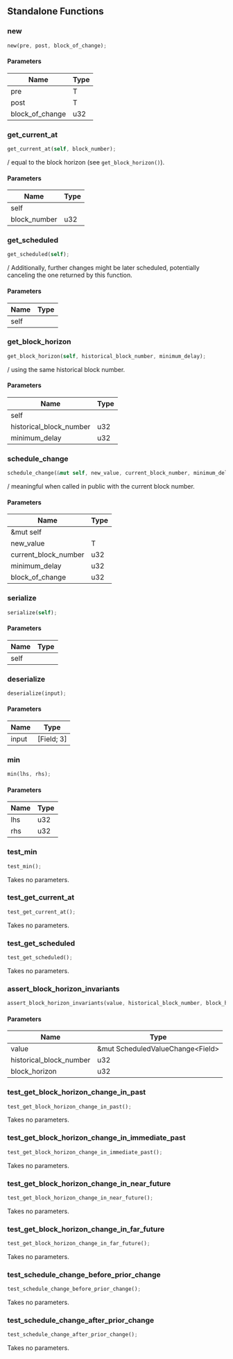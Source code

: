 ## Standalone Functions

### new

```rust
new(pre, post, block_of_change);
```

#### Parameters
| Name | Type |
| --- | --- |
| pre | T |
| post | T |
| block_of_change | u32 |

### get_current_at

```rust
get_current_at(self, block_number);
```

/ equal to the block horizon (see `get_block_horizon()`).

#### Parameters
| Name | Type |
| --- | --- |
| self |  |
| block_number | u32 |

### get_scheduled

```rust
get_scheduled(self);
```

/ Additionally, further changes might be later scheduled, potentially canceling the one returned by this function.

#### Parameters
| Name | Type |
| --- | --- |
| self |  |

### get_block_horizon

```rust
get_block_horizon(self, historical_block_number, minimum_delay);
```

/ using the same historical block number.

#### Parameters
| Name | Type |
| --- | --- |
| self |  |
| historical_block_number | u32 |
| minimum_delay | u32 |

### schedule_change

```rust
schedule_change(&mut self, new_value, current_block_number, minimum_delay, block_of_change);
```

/ meaningful when called in public with the current block number.

#### Parameters
| Name | Type |
| --- | --- |
| &mut self |  |
| new_value | T |
| current_block_number | u32 |
| minimum_delay | u32 |
| block_of_change | u32 |

### serialize

```rust
serialize(self);
```

#### Parameters
| Name | Type |
| --- | --- |
| self |  |

### deserialize

```rust
deserialize(input);
```

#### Parameters
| Name | Type |
| --- | --- |
| input | [Field; 3] |

### min

```rust
min(lhs, rhs);
```

#### Parameters
| Name | Type |
| --- | --- |
| lhs | u32 |
| rhs | u32 |

### test_min

```rust
test_min();
```

Takes no parameters.

### test_get_current_at

```rust
test_get_current_at();
```

Takes no parameters.

### test_get_scheduled

```rust
test_get_scheduled();
```

Takes no parameters.

### assert_block_horizon_invariants

```rust
assert_block_horizon_invariants(value, historical_block_number, block_horizon);
```

#### Parameters
| Name | Type |
| --- | --- |
| value | &mut ScheduledValueChange&lt;Field&gt; |
| historical_block_number | u32 |
| block_horizon | u32 |

### test_get_block_horizon_change_in_past

```rust
test_get_block_horizon_change_in_past();
```

Takes no parameters.

### test_get_block_horizon_change_in_immediate_past

```rust
test_get_block_horizon_change_in_immediate_past();
```

Takes no parameters.

### test_get_block_horizon_change_in_near_future

```rust
test_get_block_horizon_change_in_near_future();
```

Takes no parameters.

### test_get_block_horizon_change_in_far_future

```rust
test_get_block_horizon_change_in_far_future();
```

Takes no parameters.

### test_schedule_change_before_prior_change

```rust
test_schedule_change_before_prior_change();
```

Takes no parameters.

### test_schedule_change_after_prior_change

```rust
test_schedule_change_after_prior_change();
```

Takes no parameters.

